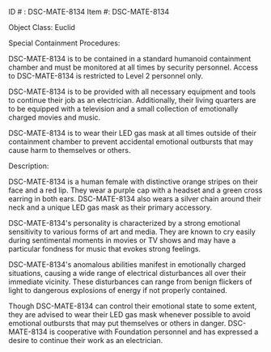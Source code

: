 ID # : DSC-MATE-8134
Item #: DSC-MATE-8134

Object Class: Euclid

Special Containment Procedures:

DSC-MATE-8134 is to be contained in a standard humanoid containment chamber and must be monitored at all times by security personnel. Access to DSC-MATE-8134 is restricted to Level 2 personnel only.

DSC-MATE-8134 is to be provided with all necessary equipment and tools to continue their job as an electrician. Additionally, their living quarters are to be equipped with a television and a small collection of emotionally charged movies and music.

DSC-MATE-8134 is to wear their LED gas mask at all times outside of their containment chamber to prevent accidental emotional outbursts that may cause harm to themselves or others.

Description:

DSC-MATE-8134 is a human female with distinctive orange stripes on their face and a red lip. They wear a purple cap with a headset and a green cross earring in both ears. DSC-MATE-8134 also wears a silver chain around their neck and a unique LED gas mask as their primary accessory.

DSC-MATE-8134's personality is characterized by a strong emotional sensitivity to various forms of art and media. They are known to cry easily during sentimental moments in movies or TV shows and may have a particular fondness for music that evokes strong feelings.

DSC-MATE-8134's anomalous abilities manifest in emotionally charged situations, causing a wide range of electrical disturbances all over their immediate vicinity. These disturbances can range from benign flickers of light to dangerous explosions of energy if not properly contained.

Though DSC-MATE-8134 can control their emotional state to some extent, they are advised to wear their LED gas mask whenever possible to avoid emotional outbursts that may put themselves or others in danger. DSC-MATE-8134 is cooperative with Foundation personnel and has expressed a desire to continue their work as an electrician.